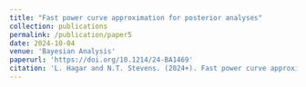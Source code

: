 ```yaml
---
title: "Fast power curve approximation for posterior analyses"
collection: publications
permalink: /publication/paper5
date: 2024-10-04
venue: 'Bayesian Analysis'
paperurl: 'https://doi.org/10.1214/24-BA1469'
citation: 'L. Hagar and N.T. Stevens. (2024+). Fast power curve approximation for posterior analyses. <i>Bayesian Analysis</i> (in press), 1-26.'
---
```


